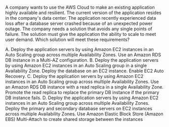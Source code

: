 A company wants to use the AWS Cloud to make an existing application highly available and resilient. The current version of the application resides in the company's data center. The application recently experienced data loss after a database server crashed because of an unexpected power outage. The company needs a solution that avoids any single points of failure. The solution must give the application the ability to scale to meet user demand. Which solution will meet these requirements? 

A. Deploy the application servers by using Amazon EC2 instances in an Auto Scaling group across multiple Availability Zones. Use an Amazon RDS DB instance in a Multi-AZ configuration. 
B. Deploy the application servers by using Amazon EC2 instances in an Auto Scaling group in a single Availability Zone. Deploy the database on an EC2 instance. Enable EC2 Auto Recovery. 
C. Deploy the application servers by using Amazon EC2 instances in an Auto Scaling group across multiple Availability Zones. Use an Amazon RDS DB instance with a read replica in a single Availability Zone. Promote the read replica to replace the primary DB instance if the primary DB instance fails. 
D. Deploy the application servers by using Amazon EC2 instances in an Auto Scaling group across multiple Availability Zones. Deploy the primary and secondary database servers on EC2 instances across multiple Availability Zones. Use Amazon Elastic Block Store (Amazon EBS) Multi-Attach to create shared storage between the instances
